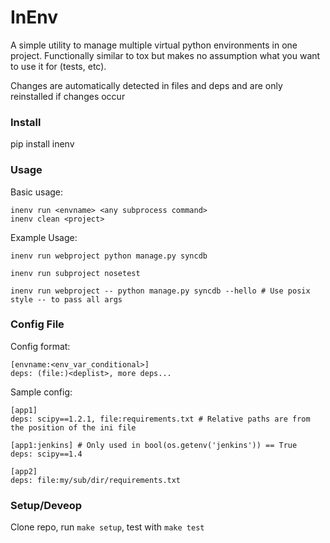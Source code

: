 # InEnv #

A simple utility to manage multiple virtual python environments in one project. Functionally similar to tox but makes no assumption what you want to use it for (tests, etc).

Changes are automatically detected in files and deps and are only reinstalled if changes occur

### Install ###

   pip install inenv

### Usage ###

Basic usage:

    inenv run <envname> <any subprocess command>
    inenv clean <project>

Example Usage:

    inenv run webproject python manage.py syncdb

    inenv run subproject nosetest

    inenv run webproject -- python manage.py syncdb --hello # Use posix style -- to pass all args




### Config File ###

Config format:

    [envname:<env_var_conditional>]
    deps: (file:)<deplist>, more deps...



Sample config:

    [app1]
    deps: scipy==1.2.1, file:requirements.txt # Relative paths are from the position of the ini file

    [app1:jenkins] # Only used in bool(os.getenv('jenkins')) == True
    deps: scipy==1.4

    [app2]
    deps: file:my/sub/dir/requirements.txt



### Setup/Deveop ###

Clone repo, run `make setup`, test with `make test`
